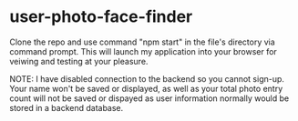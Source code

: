 # user-photo-face-finder

Clone the repo and use command "npm start" in the file's directory via command prompt. This will launch my application into your browser for veiwing and testing at your pleasure.

NOTE: I have disabled connection to the backend so you cannot sign-up. Your name won't be saved or displayed, as well as your total photo entry count will not be saved or dispayed as user information normally would be stored in a backend database. 
